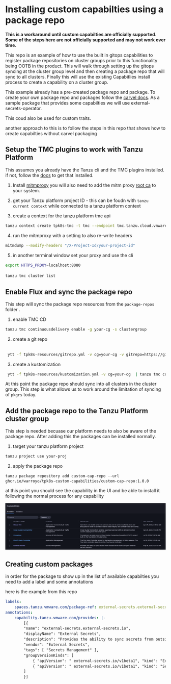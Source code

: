 # Installing custom capabilties using a package repo

**This is a workaround until custom capabilties are officially supported. Some of the steps here are not officially supported and may not work over time.** 

This repo is an example of how to use the built in gitops capabilities to register package repositories on cluster groups prior to this functionality being OOTB in the product. This will walk through setting up the gitops syncing at the cluster group level and then creating a package repo that will sync to all clusters. Finally this will use the existing Capabitlies install process to create a capability on a cluster group.

This example already has a pre-created package repo and package. To create your own package repo and packages follow the [carvel docs](https://carvel.dev/kapp-controller/docs/v0.53.x/kctrl-package-authoring/). As a sample package that provides some capabilties we will use external-secrets-operator.

This coud also be used for custom traits.


another approach to this is to follow the steps in this repo that shows how to create capabilties without carvel packaging


## Setup the TMC plugins to work with Tanzu Platform

This assumes you already have the Tanzu cli and the TMC plugins installed. if not, follow the [docs](https://docs.vmware.com/en/VMware-Tanzu-CLI/index.html) to get that installed.

1. Install [mitmproxy](https://mitmproxy.org/) you will also need to add the mitm proxy [root ca](https://docs.mitmproxy.org/stable/concepts-certificates/) to your system. 
2. get your Tanzu platform project ID -  this can be foudn with `tanzu current context` while connected to a tanzu platform context

3. create a context for the tanzu platform tmc api

```bash
tanzu context create tpk8s-tmc -t tmc --endpoint tmc.tanzu.cloud.vmware.com
```


4. run the mitmproxy with a setting to also re-write headers

```bash
mitmdump --modify-headers "/X-Project-Id/your-project-id"
```


5. in another terminal window set your proxy and use the cli

```bash
export HTTPS_PROXY=localhost:8080

tanzu tmc cluster list

```


## Enable Flux and sync the package repo

This step will sync the package repo resources from the `package-repos` folder .


1. enable TMC CD

```bash
tanzu tmc continuousdelivery enable -g your-cg -s clustergroup
```

2. create a git repo

```bash

 ytt -f tpk8s-resources/gitrepo.yml -v cg=your-cg -v gitrepo=https://github.com/warroyo/tpk8s-custom-capabilities | tanzu tmc continuousdelivery gitrepository create -s clustergroup -f-
```


3. create a kustomization

```bash
 ytt -f tpk8s-resources/kustomization.yml -v cg=your-cg  | tanzu tmc continuousdelivery kustomization create -s clustergroup -f-
 ```

At this point the package repo should sync into all clusters in the cluster group. This step is what allows us to work around the limitation of syncing of `pkgrs` today.

## Add the package repo to the Tanzu Platform cluster group

This step is needed becuase our platform needs to also be aware of the package repo. After adding this the packages can be installed normally.


1. target your tanzu platform project

```bash
tanzu project use your-proj
```

2. apply the package repo 

```
tanzu package repository add custom-cap-repo --url ghcr.io/warroyo/tpk8s-custom-capabilities/custom-cap-repo:1.0.0
```

at this point you should see the capability in the UI and be able to install it following the normal process for any capability

![alt text](image.png)

## Creating custom packages

in order for the package to show up in the list of available capabilties you need to add a label and some annotations

here is the example from this repo

```yaml
labels:
    spaces.tanzu.vmware.com/package-ref: external-secrets.external-secrets.io
annotations:
    capability.tanzu.vmware.com/provides: |-
        [{
        "name": "external-secrets.external-secrets.io",
        "displayName": "External Secrets",
        "description": "Provides the ability to sync secrets from outside secret store using the external secrets operator",
        "vendor": "External Secrets",
        "tags": [ "Secrets Management" ],
        "groupVersionKinds": [
            { "apiVersion": " external-secrets.io/v1beta1", "kind": "ExternalSecret" },
            { "apiVersion": " external-secrets.io/v1beta1", "kind": "SecretStore" }
        ]
        }]
```